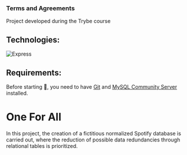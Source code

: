 ### Terms and Agreements

Project developed during the Trybe course

## Technologies:
![Express](https://img.shields.io/badge/mysql-blue?style=for-the-badge&logo=mysql&logoColor=white)

## Requirements:
Before starting :checkered_flag:, you need to have [Git](https://git-scm.com) and [MySQL Community Server](https://dev.mysql.com/downloads/mysql) installed.

# One For All
In this project, the creation of a fictitious normalized Spotify database is carried out, where the reduction of possible data redundancies through relational tables is prioritized.
